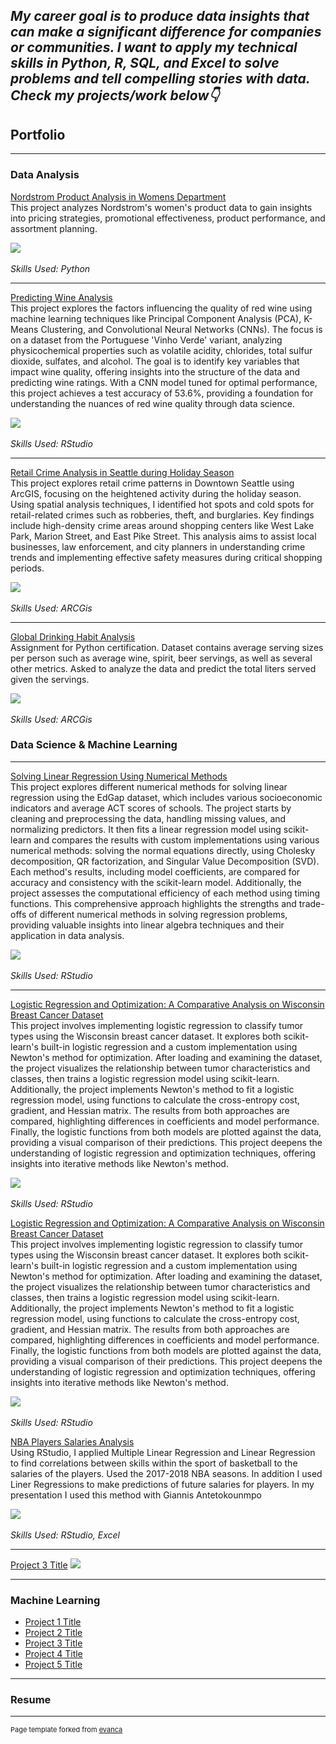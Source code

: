 ## *My career goal is to produce data insights that can make a significant difference for companies or communities. I want to apply my technical skills in Python, R, SQL, and Excel to solve problems and tell compelling stories with data. Check my projects/work below👇*

## Portfolio

---

### Data Analysis

[Nordstrom Product Analysis in Womens Department](/pdf/Nordstrom_Product_Data_Analysis.html)
<br>
This project analyzes Nordstrom's women's product data to gain insights into pricing strategies, promotional effectiveness, product performance, and assortment planning.

<img src="images/nordstrom_thumb.png?raw=true"/>

<br>
<br><i> Skills Used: Python </i>

---
[Predicting Wine Analysis](/pdf/Nordstrom_Product_Data_Analysis.html)
<br>
This project explores the factors influencing the quality of red wine using machine learning techniques like Principal Component Analysis (PCA), K-Means Clustering, and Convolutional Neural Networks (CNNs). The focus is on a dataset from the Portuguese 'Vinho Verde' variant, analyzing physicochemical properties such as volatile acidity, chlorides, total sulfur dioxide, sulfates, and alcohol. The goal is to identify key variables that impact wine quality, offering insights into the structure of the data and predicting wine ratings. With a CNN model tuned for optimal performance, this project achieves a test accuracy of 53.6%, providing a foundation for understanding the nuances of red wine quality through data science.

<img src="images/alcohol_analysis_thumb.png?raw=true"/>

<br>
<br><i> Skills Used: RStudio </i>

---
[Retail Crime Analysis in Seattle during Holiday Season](/pdf/Nordstrom_Product_Data_Analysis.html)
<br>
This project explores retail crime patterns in Downtown Seattle using ArcGIS, focusing on the heightened activity during the holiday season. Using spatial analysis techniques, I identified hot spots and cold spots for retail-related crimes such as robberies, theft, and burglaries. Key findings include high-density crime areas around shopping centers like West Lake Park, Marion Street, and East Pike Street. This analysis aims to assist local businesses, law enforcement, and city planners in understanding crime trends and implementing effective safety measures during critical shopping periods.

<img src="images/crime_analysis_thum_png.png?raw=true"/>

<br>
<br><i> Skills Used: ARCGis </i>

---
[Global Drinking Habit Analysis](/pdf/Nordstrom_Product_Data_Analysis.html)
<br>
Assignment for Python certification. Dataset contains average serving sizes per person such as average wine, spirit, beer servings, as well as several other metrics. Asked to analyze the data and predict the total liters served given the servings.

<img src="images/nordstrom_thumb.png?raw=true"/>

<br>
<br><i> Skills Used: ARCGis </i>

### Data Science & Machine Learning

---
[Solving Linear Regression Using Numerical Methods](/pdf/Nordstrom_Product_Data_Analysis.html)
<br>
This project explores different numerical methods for solving linear regression using the EdGap dataset, which includes various socioeconomic indicators and average ACT scores of schools. The project starts by cleaning and preprocessing the data, handling missing values, and normalizing predictors. It then fits a linear regression model using scikit-learn and compares the results with custom implementations using various numerical methods: solving the normal equations directly, using Cholesky decomposition, QR factorization, and Singular Value Decomposition (SVD). Each method's results, including model coefficients, are compared for accuracy and consistency with the scikit-learn model. Additionally, the project assesses the computational efficiency of each method using timing functions. This comprehensive approach highlights the strengths and trade-offs of different numerical methods in solving regression problems, providing valuable insights into linear algebra techniques and their application in data analysis.

<img src="images/nordstrom_thumb.png?raw=true"/>

<br>
<br><i> Skills Used: RStudio </i>


---
[Logistic Regression and Optimization: A Comparative Analysis on Wisconsin Breast Cancer Dataset](/pdf/Nordstrom_Product_Data_Analysis.html)
<br>
This project involves implementing logistic regression to classify tumor types using the Wisconsin breast cancer dataset. It explores both scikit-learn's built-in logistic regression and a custom implementation using Newton's method for optimization. After loading and examining the dataset, the project visualizes the relationship between tumor characteristics and classes, then trains a logistic regression model using scikit-learn. Additionally, the project implements Newton's method to fit a logistic regression model, using functions to calculate the cross-entropy cost, gradient, and Hessian matrix. The results from both approaches are compared, highlighting differences in coefficients and model performance. Finally, the logistic functions from both models are plotted against the data, providing a visual comparison of their predictions. This project deepens the understanding of logistic regression and optimization techniques, offering insights into iterative methods like Newton's method.

<img src="images/nordstrom_thumb.png?raw=true"/>

<br>
<br><i> Skills Used: RStudio </i>

[Logistic Regression and Optimization: A Comparative Analysis on Wisconsin Breast Cancer Dataset](/pdf/Nordstrom_Product_Data_Analysis.html)
<br>
This project involves implementing logistic regression to classify tumor types using the Wisconsin breast cancer dataset. It explores both scikit-learn's built-in logistic regression and a custom implementation using Newton's method for optimization. After loading and examining the dataset, the project visualizes the relationship between tumor characteristics and classes, then trains a logistic regression model using scikit-learn. Additionally, the project implements Newton's method to fit a logistic regression model, using functions to calculate the cross-entropy cost, gradient, and Hessian matrix. The results from both approaches are compared, highlighting differences in coefficients and model performance. Finally, the logistic functions from both models are plotted against the data, providing a visual comparison of their predictions. This project deepens the understanding of logistic regression and optimization techniques, offering insights into iterative methods like Newton's method.

<img src="images/nordstrom_thumb.png?raw=true"/>

<br>
<br><i> Skills Used: RStudio</i>

[NBA Players Salaries Analysis](/pdf/Nordstrom_Product_Data_Analysis.html)
<br>
Using RStudio, I applied Multiple Linear Regression and Linear Regression to find correlations between skills within the sport of basketball to the salaries of the players. Used the 2017-2018 NBA seasons. In addition I used Liner Regressions to make predictions of future salaries for players. In my presentation I used this method with Giannis Antetokounmpo

<img src="images/nordstrom_thumb.png?raw=true"/>

<br>
<br><i> Skills Used: RStudio, Excel</i>


---
[Project 3 Title](http://example.com/)
<img src="images/dummy_thumbnail.jpg?raw=true"/>

---

### Machine Learning

- [Project 1 Title](http://example.com/)
- [Project 2 Title](http://example.com/)
- [Project 3 Title](http://example.com/)
- [Project 4 Title](http://example.com/)
- [Project 5 Title](http://example.com/)

---

### Resume



---
<p style="font-size:11px">Page template forked from <a href="https://github.com/evanca/quick-portfolio">evanca</a></p>
<!-- Remove above link if you don't want to attibute -->
